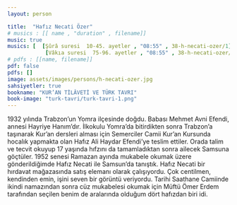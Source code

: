 ```yaml
---
layout: person

title:  "Hafız Necati Özer"
# musics : [[ name , "duration" , filename]]
music: true
musics: [  [Şûrâ suresi  10-45. ayetler , "08:55" , 38-h-necati-ozer/1],
            [Vâkıa suresi  75-96. ayetler , "08:55" , 38-h-necati-ozer/1]]
# pdfs : [[name, filename]]
pdf: false
pdfs: []
image: assets/images/persons/h-necati-ozer.jpg
sahsiyetler: true
bookname: "KUR’AN TİLÂVETİ VE TÜRK TAVRI"
book-image: "turk-tavri/turk-tavri-1.png"
---
```


1932 yılında Trabzon’un Yomra ilçesinde doğdu. Babası Mehmet Avni Efendi, annesi Hayriye Hanım’dır. 
İlkokulu Yomra’da bitirdikten sonra Trabzon’a taşınarak Kur’an dersleri alması için Semerciler Camii Kur’an Kursunda hocalık yapmakta olan Hafız Ali Haydar Efendi’ye teslim ettiler. Orada talim ve tecvit okuyup 17 yaşında hıfzını da tamamladıktan sonra ailecek Samsuna göçtüler. 
1952 senesi Ramazan ayında mukabele okumak üzere gönderildiğimde Hafız Necati ile Samsun’da tanıştık. Hafız Necati bir hırdavat mağazasında satış elemanı olarak çalışıyordu. Çok centilmen, kendinden emin, işini seven bir görüntü veriyordu. 
Tarihi Saathane Camiinde ikindi namazından sonra cüz mukabelesi okumak için Müftü Ömer Erdem tarafından seçilen benim de aralarında olduğum dört hafızdan biri idi.